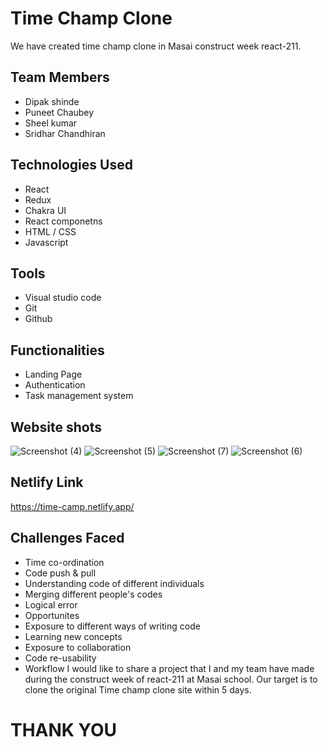 # Time Champ Clone
We have created time champ clone in Masai construct week react-211.

## Team Members
- Dipak shinde
- Puneet Chaubey
- Sheel kumar
- Sridhar Chandhiran

## Technologies Used
- React
- Redux
- Chakra UI
- React componetns
- HTML / CSS
- Javascript

## Tools
- Visual studio code
- Git
- Github

## Functionalities
- Landing Page
- Authentication
- Task management system

## Website shots

![Screenshot (4)](https://user-images.githubusercontent.com/76823175/180633938-54250097-5536-4a0f-9f1a-9c42bc132121.png)
![Screenshot (5)](https://user-images.githubusercontent.com/76823175/180633948-f085b410-61f3-49e0-a447-84c6597139c5.png)
![Screenshot (7)](https://user-images.githubusercontent.com/76823175/180633963-b15f8a46-0155-4624-a09a-9882d341b435.png)
![Screenshot (6)](https://user-images.githubusercontent.com/76823175/180633969-5928dea2-ff31-46b1-90b4-a0e4183a15ea.png)

## Netlify Link
https://time-camp.netlify.app/

## Challenges Faced
- Time co-ordination
- Code push & pull
- Understanding code of different individuals
- Merging different people's codes
- Logical error
- Opportunites
- Exposure to different ways of writing code
- Learning new concepts
-  Exposure to collaboration
- Code re-usability
- Workflow
I would like to share a project that I and my team have made during the construct week of react-211 at Masai school. Our target is to clone the original Time champ clone site within 5 days.
# THANK YOU
